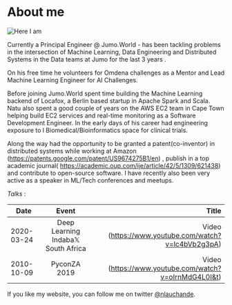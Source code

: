 # About me


![Here I am](https://pbs.twimg.com/profile_images/1138050464573022208/llhmkn26_400x400.png)

Currently a Principal Engineer @ Jumo.World - has been tackling problems in the intersection of Machine Learning, Data Engineering and Distributed Systems in the  Data  teams at Jumo for the last 3 years . 

On his free time he volunteers for Omdena challenges as a Mentor and Lead Machine Learning Engineer for AI Challenges.  

Before joining Jumo.World spent time building  the Machine Learning backend of Locafox, a Berlin based startup  in Apache Spark and Scala. Natu also spent a good couple of  years on the AWS EC2 team in Cape Town helping build EC2 services and real-time monitoring as a Software Development Engineer. In the early days of his career had engineering exposure to l 
Biomedical/Bioinformatics space for clinical trials.


Along the way had the opportunity to be granted a patent(co-inventor) in distributed systems while working at Amazon (https://patents.google.com/patent/US9674275B1/en) , publish in a top academic journal( https://academic.oup.com/ije/article/42/5/1309/621438) and contribute to open-source software. I have recently also been very active as a speaker in ML/Tech conferences and meetups.


*Talks* :

| Date        | Event           | Title  |
| ------------- |:-------------:| -----:|
| 2020-03-24| Deep Learning Indaba𝕏 South Africa| Video (https://www.youtube.com/watch?v=lc4bVb2g3pA) |
| 2010-10-09| PyconZA 2019| Video (https://www.youtube.com/watch?v=oIrnMdG4L0I&t) |



If you like my website, you can follow me on twitter [@nlauchande](https://twitter.com/nlauchande).
